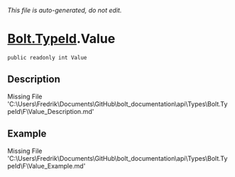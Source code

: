 *This file is auto-generated, do not edit.*

# [Bolt.TypeId](Types/Bolt.TypeId.md).Value
`public readonly int Value`
## Description
Missing File 'C:\Users\Fredrik\Documents\GitHub\bolt_documentation\api\Types\Bolt.TypeId\F\Value_Description.md'
## Example
Missing File 'C:\Users\Fredrik\Documents\GitHub\bolt_documentation\api\Types\Bolt.TypeId\F\Value_Example.md'
